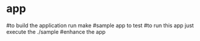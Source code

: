 # app
#to build the application run
make
#sample app to test
#to run this app just execute the 
./sample
#enhance the app
